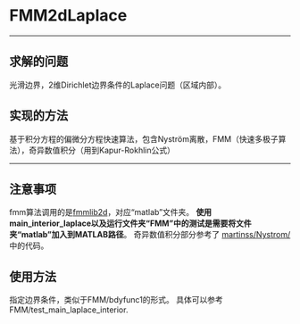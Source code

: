 # FMM2dLaplace

---

## 求解的问题

光滑边界，2维Dirichlet边界条件的Laplace问题（区域内部）。

## 实现的方法

基于积分方程的偏微分方程快速算法，包含Nyström离散，FMM（快速多极子算法），奇异数值积分（用到Kapur-Rokhlin公式）

---

## 注意事项

fmm算法调用的是[fmmlib2d](https://github.com/zgimbutas/fmmlib2d)，对应“matlab”文件夹。
**使用main_interior_laplace以及运行文件夹“FMM”中的测试是需要将文件夹“matlab”加入到MATLAB路径**。
奇异数值积分部分参考了 [martinss/Nystrom/](https://amath.colorado.edu/faculty/martinss/Nystrom/) 中的代码。

## 使用方法
指定边界条件，类似于FMM/bdyfunc1的形式。
具体可以参考FMM/test_main_laplace_interior.

